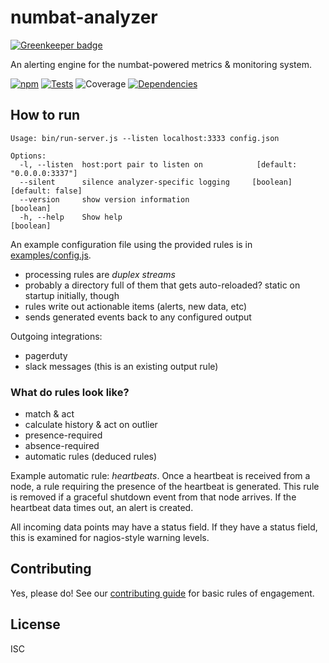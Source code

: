 # numbat-analyzer

[![Greenkeeper badge](https://badges.greenkeeper.io/numbat-metrics/numbat-analyzer.svg)](https://greenkeeper.io/)

An alerting engine for the numbat-powered metrics & monitoring system.

[![npm](http://img.shields.io/npm/v/numbat-analyzer.svg?style=flat)](https://www.npmjs.org/package/numbat-analyzer) [![Tests](http://img.shields.io/travis/numbat-metrics/numbat-analyzer.svg?style=flat)](http://travis-ci.org/numbat-metrics/numbat-analyzer) ![Coverage](http://img.shields.io/badge/coverage-46%25-red.svg?style=flat)    [![Dependencies](https://david-dm.org/numbat-metrics/numbat-analyzer.svg)](https://david-dm.org/numbat-metrics/numbat-analyzer)

## How to run

```
Usage: bin/run-server.js --listen localhost:3333 config.json

Options:
  -l, --listen  host:port pair to listen on            [default: "0.0.0.0:3337"]
  --silent      silence analyzer-specific logging     [boolean] [default: false]
  --version     show version information                               [boolean]
  -h, --help    Show help                                              [boolean]  
```

An example configuration file using the provided rules is in [examples/config.js](https://github.com/numbat-metrics/numbat-analyzer/blob/master/examples/config.js).


- processing rules are *duplex streams*
- probably a directory full of them that gets auto-reloaded? static on startup initially, though
- rules write out actionable items (alerts, new data, etc)
- sends generated events back to any configured output

Outgoing integrations:

- pagerduty
- slack messages (this is an existing output rule)


### What do rules look like?

- match & act
- calculate history & act on outlier
- presence-required
- absence-required
- automatic rules (deduced rules)

Example automatic rule: _heartbeats_. Once a heartbeat is received from a node, a rule requiring the presence of the heartbeat is generated. This rule is removed if a graceful shutdown event from that node arrives. If the heartbeat data times out, an alert is created.

All incoming data points may have a status field. If they have a status field, this is examined for nagios-style warning levels.

## Contributing

Yes, please do! See our [contributing guide](https://github.com/numbat-metrics/documentation/blob/master/contributing.md) for basic rules of engagement.

## License

ISC
